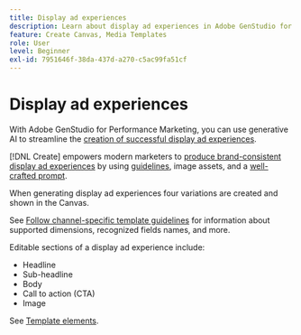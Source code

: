 ```yaml
---
title: Display ad experiences
description: Learn about display ad experiences in Adobe GenStudio for Performance Marketing.
feature: Create Canvas, Media Templates
role: User
level: Beginner
exl-id: 7951646f-38da-437d-a270-c5ac99fa51cf
---
```

# Display ad experiences

With Adobe GenStudio for Performance Marketing, you can use generative AI to streamline the [creation of successful display ad experiences](/help/user-guide/create/create-display-ad.md).

[!DNL Create] empowers modern marketers to [produce brand-consistent display ad experiences](/help/user-guide/create/create-display-ad.md) by using [guidelines](/help/user-guide/guidelines/overview.md), image assets, and a [well-crafted prompt](/help/user-guide/effective-prompts.md).

When generating display ad experiences four variations are created and shown in the Canvas.

See [Follow channel-specific template guidelines](/help/user-guide/content/best-practices-for-templates.md#follow-channel-specific-template-guidelines) for information about supported dimensions, recognized fields names, and more.

Editable sections of a display ad experience include:

* Headline
* Sub-headline
* Body
* Call to action (CTA)
* Image

See [Template elements](/help/user-guide/content/use-templates.md#template-elements).

<!-- ## Character counts

After you generate a set of display ad variants, you can see the character count displayed for each section. Hover over or click into a generated section, such as the subject line or the body, and see the section name and character count for that section.

![Character count](/help/assets/character-count.png){width="500" zoomable="yes"} -->
